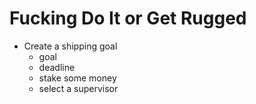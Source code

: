 # Fucking Do It or Get Rugged

- Create a shipping goal
  - goal
  - deadline
  - stake some money
  - select a supervisor
